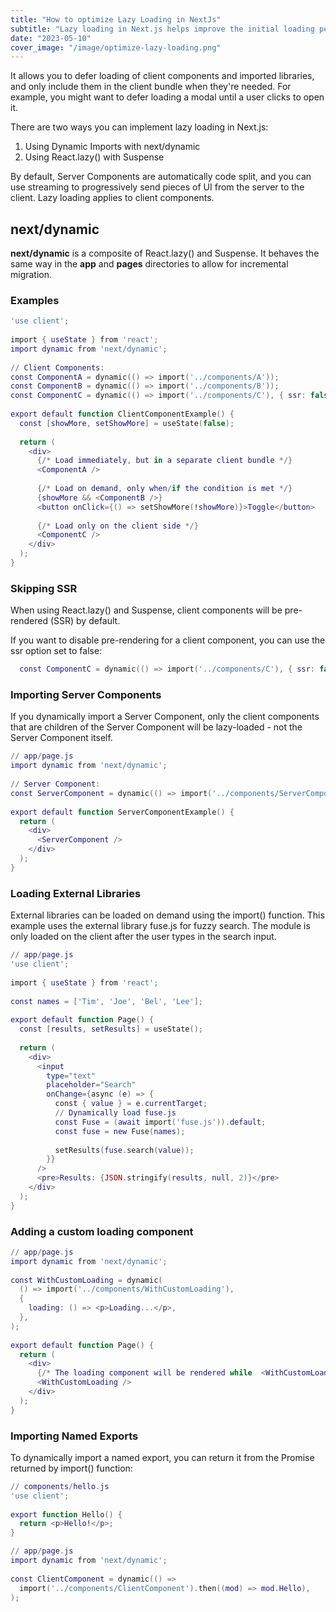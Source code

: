 ```yaml
---
title: "How to optimize Lazy Loading in NextJs"
subtitle: "Lazy loading in Next.js helps improve the initial loading performance of an application by decreasing the amount of JavaScript needed to render a route."
date: "2023-05-10"
cover_image: "/image/optimize-lazy-loading.png"
---
```


It allows you to defer loading of client components and imported libraries, and only include them in the client bundle when they're needed. For example, you might want to defer loading a modal until a user clicks to open it.

There are two ways you can implement lazy loading in Next.js:

1. Using Dynamic Imports with next/dynamic
2. Using React.lazy() with Suspense

By default, Server Components are automatically code split, and you can use streaming to progressively send pieces of UI from the server to the client. Lazy loading applies to client components.

## next/dynamic

**next/dynamic** is a composite of React.lazy() and Suspense. It behaves the same way in the **app** and **pages** directories to allow for incremental migration.

### Examples

```lua
'use client';
 
import { useState } from 'react';
import dynamic from 'next/dynamic';
 
// Client Components:
const ComponentA = dynamic(() => import('../components/A'));
const ComponentB = dynamic(() => import('../components/B'));
const ComponentC = dynamic(() => import('../components/C'), { ssr: false });
 
export default function ClientComponentExample() {
  const [showMore, setShowMore] = useState(false);
 
  return (
    <div>
      {/* Load immediately, but in a separate client bundle */}
      <ComponentA />
 
      {/* Load on demand, only when/if the condition is met */}
      {showMore && <ComponentB />}
      <button onClick={() => setShowMore(!showMore)}>Toggle</button>
 
      {/* Load only on the client side */}
      <ComponentC />
    </div>
  );
}
```

### Skipping SSR

When using React.lazy() and Suspense, client components will be pre-rendered (SSR) by default.

If you want to disable pre-rendering for a client component, you can use the ssr option set to false:

```lua 
  const ComponentC = dynamic(() => import('../components/C'), { ssr: false });
```

### Importing Server Components

If you dynamically import a Server Component, only the client components that are children of the Server Component will be lazy-loaded - not the Server Component itself.

```lua 
// app/page.js
import dynamic from 'next/dynamic';
 
// Server Component:
const ServerComponent = dynamic(() => import('../components/ServerComponent'));
 
export default function ServerComponentExample() {
  return (
    <div>
      <ServerComponent />
    </div>
  );
}
```

### Loading External Libraries

External libraries can be loaded on demand using the import() function. This example uses the external library fuse.js for fuzzy search. The module is only loaded on the client after the user types in the search input.

```lua 
// app/page.js
'use client';
 
import { useState } from 'react';
 
const names = ['Tim', 'Joe', 'Bel', 'Lee'];
 
export default function Page() {
  const [results, setResults] = useState();
 
  return (
    <div>
      <input
        type="text"
        placeholder="Search"
        onChange={async (e) => {
          const { value } = e.currentTarget;
          // Dynamically load fuse.js
          const Fuse = (await import('fuse.js')).default;
          const fuse = new Fuse(names);
 
          setResults(fuse.search(value));
        }}
      />
      <pre>Results: {JSON.stringify(results, null, 2)}</pre>
    </div>
  );
}
```

### Adding a custom loading component

```lua 
// app/page.js
import dynamic from 'next/dynamic';
 
const WithCustomLoading = dynamic(
  () => import('../components/WithCustomLoading'),
  {
    loading: () => <p>Loading...</p>,
  },
);
 
export default function Page() {
  return (
    <div>
      {/* The loading component will be rendered while  <WithCustomLoading/> is loading */}
      <WithCustomLoading />
    </div>
  );
}
```

### Importing Named Exports

To dynamically import a named export, you can return it from the Promise returned by import() function:

```lua 
// components/hello.js
'use client';
 
export function Hello() {
  return <p>Hello!</p>;
}
```

```lua 
// app/page.js
import dynamic from 'next/dynamic';
 
const ClientComponent = dynamic(() =>
  import('../components/ClientComponent').then((mod) => mod.Hello),
);
```